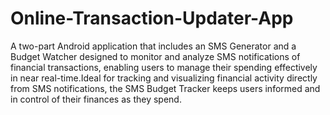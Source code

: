 # Online-Transaction-Updater-App
A two-part Android application that includes an SMS Generator and a Budget Watcher designed to monitor and analyze SMS notifications of financial transactions, enabling users to manage their spending effectively in near real-time.Ideal for tracking and visualizing financial activity directly from SMS notifications, the SMS Budget Tracker keeps users informed and in control of their finances as they spend.

